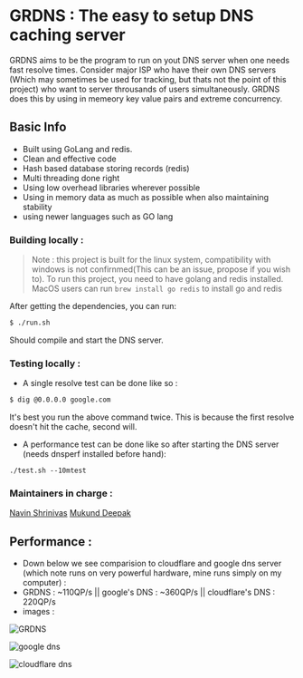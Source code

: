 # GRDNS : The easy to setup DNS caching server 

GRDNS aims to be the program to run on yout DNS server when one needs fast resolve times. Consider major ISP who have their own DNS servers (Which may sometimes be used for tracking, but thats not the point of this project) who want to server throusands of users simultaneously. GRDNS does this by using in memeory key value pairs and extreme concurrency.

## Basic Info

- Built using GoLang and redis.
- Clean and effective code 
- Hash based database storing records (redis)
- Multi threading done right
- Using low overhead libraries wherever possible 
- Using in memory data as much as possible when also maintaining stability
- using newer languages such as GO lang

### Building locally : 

> Note : this project is built for the linux system, compatibility with windows is not confirnmed(This can be an issue, propose if you wish to).
To run this project, you need to have golang and redis installed. 
MacOS users can run `brew install go redis` to install go and redis

After getting the dependencies, you can run:
```bash
$ ./run.sh
```
Should compile and start the DNS server.

### Testing locally :

- A single resolve test can be done like so : 
```bash
$ dig @0.0.0.0 google.com
```
It's best you run the above command twice. This is because the first resolve doesn't hit the cache, second will.
- A performance test can be done like so after starting the DNS server (needs dnsperf installed before hand):
```
./test.sh --10mtest
```

### Maintainers in charge : 

[Navin Shrinivas](https://github.com/NavinShrinivas)
[Mukund Deepak](https://github.com/mukunddeepak)

## Performance : 

- Down below we see comparision to cloudflare and google dns server (which note runs on very powerful hardware, mine runs simply on my computer) : 
- GRDNS : ~110QP/s || google's DNS : ~360QP/s || cloudflare's DNS : 220QP/s
- images : 

![GRDNS](https://user-images.githubusercontent.com/42774281/178130007-9eac0476-3eb6-407f-afcb-fb4a12be8c4a.png)

![google dns](https://user-images.githubusercontent.com/42774281/178130001-3d135c32-a9e3-4cf5-8602-844a13040db6.png)

![cloudflare dns](https://user-images.githubusercontent.com/42774281/178130010-9983f49a-2bb7-4d8d-a231-840545824b5f.png)



